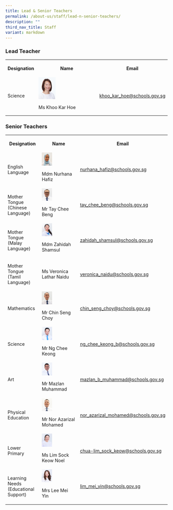 ```yaml
---
title: Lead & Senior Teachers
permalink: /about-us/staff/lead-n-senior-teachers/
description: ""
third_nav_title: Staff
variant: markdown
---
```

<h3>Lead Teacher</h3>
<table style="minWidth: 75px">
<colgroup>
<col>
<col>
<col>
</colgroup>
<tbody>
<tr>
<th rowspan="1" colspan="1">
<p>Designation</p>
</th>
<th rowspan="1" colspan="1">
<p>Name</p>
</th>
<th rowspan="1" colspan="1">
<p>Email</p>
</th>
</tr>
<tr>
<td rowspan="1" colspan="1">
<p>Science</p>
</td>
<td rowspan="1" colspan="1">
<div class="isomer-image-wrapper">
<img style="width: 30%" height="auto" width="100%" alt="" src="/images/Key Personnel 1/keypersonnel7.jpg">
</div>
<p>Ms Khoo Kar Hoe</p>
</td>
<td rowspan="1" colspan="1">
<p><a href="khoo_kar_hoe@schools.gov.sg" rel="noopener noreferrer nofollow" target="_blank">khoo_kar_hoe@schools.gov.sg</a>
</p>
</td>
</tr>
</tbody>
</table>
<h3>Senior Teachers</h3>
<table style="minWidth: 75px">
<colgroup>
<col>
<col>
<col>
</colgroup>
<tbody>
<tr>
<th rowspan="1" colspan="1">
<p>Designation</p>
</th>
<th rowspan="1" colspan="1">
<p>Name</p>
</th>
<th rowspan="1" colspan="1">
<p>Email</p>
</th>
</tr>
<tr>
<td rowspan="1" colspan="1">
<p>English Language</p>
</td>
<td rowspan="1" colspan="1">
<div class="isomer-image-wrapper">
<img style="width:30%;" height="auto" width="100%" src="/images/Staff%20Photos/Senior%20Teachers/mdm%20nurhana%20hafiz%20passport%20size.jpg">
</div>
<p>Mdm Nurhana Hafiz</p>
</td>
<td rowspan="1" colspan="1">
<p><a href="mailto:nurhana_hafiz@schools.gov.sg" rel="noopener noreferrer nofollow" target="_blank">nurhana_hafiz@schools.gov.sg</a>
</p>
</td>
</tr>
<tr>
<td rowspan="1" colspan="1">
<p>Mother Tongue (Chinese Language)</p>
</td>
<td rowspan="1" colspan="1">
<div class="isomer-image-wrapper">
<img style="width: 30%" height="auto" width="100%" alt="" src="/images/Staff Photos/MR_TAY_CHEE_BENG_passport.jpg">
</div>
<p>Mr Tay Chee Beng</p>
</td>
<td rowspan="1" colspan="1">
<p><a href="tay_chee_beng@schools.gov.sg" rel="noopener noreferrer nofollow" target="_blank">tay_chee_beng@schools.gov.sg</a>
</p>
</td>
</tr>
<tr>
<td rowspan="1" colspan="1">
<p>Mother Tongue (Malay Language)</p>
</td>
<td rowspan="1" colspan="1">
<div class="isomer-image-wrapper">
<img style="width: 30%" height="auto" width="100%" alt="" src="/images/100 MDM ZAHIDAH SHAMSUL.jpg">
</div>
<p>Mdm Zahidah Shamsul</p>
</td>
<td rowspan="1" colspan="1">
<p><a href="mailto:zahidah_shamsul@schools.gov.sg" rel="noopener noreferrer nofollow" target="_blank">zahidah_shamsul@schools.gov.sg</a>
</p>
</td>
</tr>
<tr>
<td rowspan="1" colspan="1">
<p>Mother Tongue (Tamil Language)</p>
</td>
<td rowspan="1" colspan="1">
<div class="isomer-image-wrapper">

</div>
<p>Ms Veronica Lathar Naidu</p>
</td>
<td rowspan="1" colspan="1">
<p><a href="mailto:veronica_naidu@schools.gov.sg" rel="noopener noreferrer nofollow" target="_blank">veronica_naidu@schools.gov.sg</a>
</p>
</td>
</tr>
<tr>
<td rowspan="1" colspan="1">
<p>Mathematics</p>
</td>
<td rowspan="1" colspan="1">
<div class="isomer-image-wrapper">
<img style="width:30%;" height="auto" width="100%" src="/images/Staff%20Photos/Senior%20Teachers/mr%20chin%20seng%20choy%20.jpg">
</div>
<p>Mr Chin Seng Choy</p>
</td>
<td rowspan="1" colspan="1">
<p><a href="mailto:chin_seng_choy_lance@schools.gov.sg" rel="noopener noreferrer nofollow" target="_blank">chin_seng_choy@schools.gov.sg</a>
</p>
</td>
</tr>
<tr>
<td rowspan="1" colspan="1">
<p>Science</p>
</td>
<td rowspan="1" colspan="1">
<div class="isomer-image-wrapper">
<img style="width:30%;" height="auto" width="100%" src="/images/Staff%20Photos/Senior%20Teachers/mr%20ng%20chee%20keong%20.jpg">
</div>
<p>Mr Ng Chee Keong</p>
</td>
<td rowspan="1" colspan="1">
<p><a href="mailto:ng_chee_keong_b@schools.gov.sg" rel="noopener noreferrer nofollow" target="_blank">ng_chee_keong_b@schools.gov.sg</a>
</p>
</td>
</tr>
<tr>
<td rowspan="1" colspan="1">
<p>Art</p>
</td>
<td rowspan="1" colspan="1">
<div class="isomer-image-wrapper">
<img style="width:30%;" height="auto" width="100%" src="/images/Staff%20Photos/Senior%20Teachers/mr%20mazlan%20muhammad%20.jpg">
</div>
<p>Mr Mazlan Muhammad</p>
</td>
<td rowspan="1" colspan="1">
<p><a href="mailto:mazlan_b_muhammad@schools.gov.sg" rel="noopener noreferrer nofollow" target="_blank">mazlan_b_muhammad@schools.gov.sg</a>
</p>
</td>
</tr>
<tr>
<td rowspan="1" colspan="1">
<p>Physical Education</p>
</td>
<td rowspan="1" colspan="1">
<div class="isomer-image-wrapper">
<img style="width:30%;" height="auto" width="100%" src="/images/Staff%20Photos/P6%20Teachers/mr%20nor%20azarizal%20mohamed%20passport%20size.jpg">
</div>
<p>Mr Nor Azarizal Mohamed</p>
</td>
<td rowspan="1" colspan="1">
<p><a href="mailto:nor_azarizal_mohamed@schools.gov.sg" rel="noopener noreferrer nofollow" target="_blank">nor_azarizal_mohamed@schools.gov.sg</a>
</p>
</td>
</tr>
<tr>
<td rowspan="1" colspan="1">
<p>Lower Primary</p>
</td>
<td rowspan="1" colspan="1">
<div class="isomer-image-wrapper">
<img style="width:30%;" height="auto" width="100%" src="/images/Staff%20Photos/Senior%20Teachers/ms%20lim%20sock%20keow%20noel%20.jpg">
</div>
<p>Ms Lim Sock Keow Noel</p>
</td>
<td rowspan="1" colspan="1">
<p><a href="mailto:chua-lim_sock_keow@schools.gov.sg" rel="noopener noreferrer nofollow" target="_blank">chua-lim_sock_keow@schools.gov.sg</a>
</p>
</td>
</tr>
	
<tr>
<td rowspan="1" colspan="1">
<p>Learning Needs (Educational Support)</p>
</td>
<td rowspan="1" colspan="1">
<div class="isomer-image-wrapper">
<img style="width:30%;" height="auto" width="100%" src="/images/Staff%20Photos/P1%20Teachers/mrs%20lim%20mei%20yin.jpg">
</div>
<p>Mrs Lee Mei Yin</p>
</td>
<td rowspan="1" colspan="1">
<p><a href="mailto:lim_mei_yin@schools.gov.sg" rel="noopener noreferrer nofollow" target="_blank">lim_mei_yin@schools.gov.sg</a>
</p>
</td>
</tr>
</tbody>
</table>
<p></p>